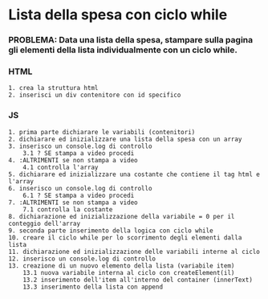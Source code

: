 # Lista della spesa con ciclo while

### PROBLEMA: Data una lista della spesa, stampare sulla pagina gli elementi della lista individualmente con un ciclo while.
    
### HTML
    1. crea la struttura html
    2. inserisci un div contenitore con id specifico

### JS
    1. prima parte dichiarare le variabili (contenitori)
    2. dichiarare ed inizializzare una lista della spesa con un array
    3. inserisco un console.log di controllo
        3.1 ? SE stampa a video procedi
    4. :ALTRIMENTI se non stampa a video
        4.1 controlla l'array
    5. dichiarare ed inizializzare una costante che contiene il tag html e l'array 
    6. inserisco un console.log di controllo
        6.1 ? SE stampa a video procedi
    7. :ALTRIMENTI se non stampa a video
        7.1 controlla la costante
    8. dichiarazione ed inizializzazione della variabile = 0 per il conteggio dell'array
    9. seconda parte inserimento della logica con ciclo while 
    10. creare il ciclo while per lo scorrimento degli elementi dalla lista
    11. dichiarazione ed inizializzazione delle variabili interne al ciclo
    12. inserisco un console.log di controllo
    13. creazione di un nuovo elemento della lista (variabile item)
        13.1 nuova variabile interna al ciclo con createElement(il)
        13.2 inserimento dell'item all'interno del container (innerText)
        13.3 inserimento della lista con append
